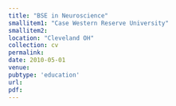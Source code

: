 ```yaml
---
title: "BSE in Neuroscience"
smallitem1: "Case Western Reserve University"
smallitem2: 
location: "Cleveland OH"
collection: cv
permalink:
date: 2010-05-01
venue: 
pubtype: 'education'
url: 
pdf: 
---
```

